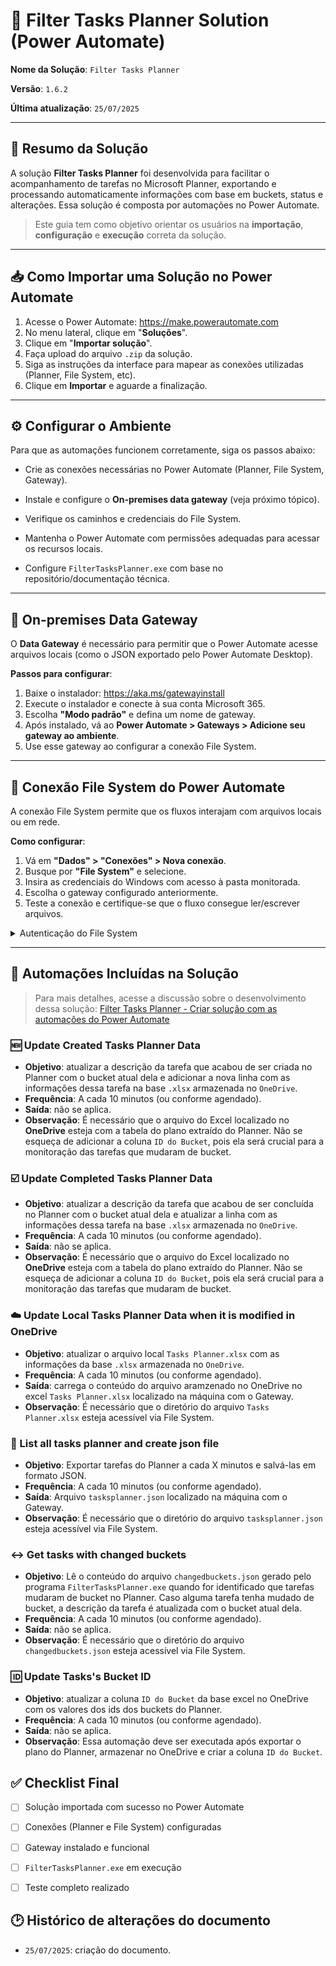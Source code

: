 # 🧾 Filter Tasks Planner Solution (Power Automate)

**Nome da Solução**: `Filter Tasks Planner` 

**Versão**: `1.6.2`  

**Última atualização**: `25/07/2025`  

---

## 📌 Resumo da Solução

A solução **Filter Tasks Planner** foi desenvolvida para facilitar o acompanhamento de tarefas no Microsoft Planner, exportando e processando automaticamente informações com base em buckets, status e alterações. Essa solução é composta por automações no Power Automate.

> Este guia tem como objetivo orientar os usuários na **importação**, **configuração** e **execução** correta da solução.

---

## 📥 Como Importar uma Solução no Power Automate

1. Acesse o Power Automate: https://make.powerautomate.com
2. No menu lateral, clique em "**Soluções**".
3. Clique em "**Importar solução**".
4. Faça upload do arquivo `.zip` da solução.
5. Siga as instruções da interface para mapear as conexões utilizadas (Planner, File System, etc).
6. Clique em **Importar** e aguarde a finalização.

---

## ⚙️ Configurar o Ambiente

Para que as automações funcionem corretamente, siga os passos abaixo:

- Crie as conexões necessárias no Power Automate (Planner, File System, Gateway).

- Instale e configure o **On-premises data gateway** (veja próximo tópico).

- Verifique os caminhos e credenciais do File System.

- Mantenha o Power Automate com permissões adequadas para acessar os recursos locais.

- Configure `FilterTasksPlanner.exe` com base no repositório/documentação técnica.

---

## 🔌 On-premises Data Gateway

O **Data Gateway** é necessário para permitir que o Power Automate acesse arquivos locais (como o JSON exportado pelo Power Automate Desktop).

**Passos para configurar**:

1. Baixe o instalador: https://aka.ms/gatewayinstall
2. Execute o instalador e conecte à sua conta Microsoft 365.
3. Escolha **"Modo padrão"** e defina um nome de gateway.
4. Após instalado, vá ao **Power Automate > Gateways > Adicione seu gateway ao ambiente**.
5. Use esse gateway ao configurar a conexão File System.

---

## 📂 Conexão File System do Power Automate
A conexão File System permite que os fluxos interajam com arquivos locais ou em rede.

**Como configurar**:

1. Vá em **"Dados" > "Conexões" > Nova conexão**.
2. Busque por **"File System"** e selecione.
3. Insira as credenciais do Windows com acesso à pasta monitorada.
4. Escolha o gateway configurado anteriormente.
5. Teste a conexão e certifique-se que o fluxo consegue ler/escrever arquivos.

<details>
<summary>Autenticação do File System</summary>

Ao configurar a conexão File System no Power Automate, é importante observar que o uso de **PIN do Windows** não é suportado durante a autenticação. A autenticação requer obrigatoriamente o uso da **senha da conta de usuário do Windows**, mesmo que você costume utilizar um PIN para fazer login na sua máquina.

➡️ Se você estiver recebendo erros ao tentar autenticar sua conta na conexão File System, verifique se está utilizando a **senha correta da conta**, e **não o PIN numérico**.

> **🔐 Como habilitar a senha tradicional do usuário no Windows**:

1. **Abrir as Configurações**:

- Pressione `Win + I` e vá para Contas > Opções de entrada.

2. **Verifique se você já tem uma senha definida**:

- Se estiver usando apenas o **PIN**, você verá a opção de adicionar uma senha.

- Clique em **"Senha" > Adicionar** (se ainda não tiver), e defina uma senha forte.

3. **Remover o PIN (opcional, mas recomendado para uso com Power Automate)**:

- Ainda em **Opções de entrada**, vá até **"PIN (Windows Hello)"**.

- Clique em **"Remover"**.

- Você precisará confirmar sua senha para concluir.

4. **Usar a senha como login padrão**:

- Reinicie o computador.

- Faça login com a senha, e não o **PIN**.

- Agora você pode usar essa senha ao configurar a conexão File System no Power Automate.

**ℹ️ Observações importantes**
- O **PIN** é vinculado a métodos de autenticação local e não é aceito para conexões remotas (como as feitas pelo Power Automate via Gateway).

- O Power Automate exige uma credencial válida de rede, e por isso é obrigatório usar **a senha da conta do Windows**.

- Se sua conta estiver vinculada à conta Microsoft, você usará a senha da conta Microsoft.

</details>

---

## 🔄 Automações Incluídas na Solução

> Para mais detalhes, acesse a discussão sobre o desenvolvimento dessa solução: [Filter Tasks Planner - Criar solução com as automações do Power Automate](https://github.com/Goestoso/learning/issues/27)

### 🆕 Update Created Tasks Planner Data

- **Objetivo**: atualizar a descrição da tarefa que acabou de ser criada no Planner com o bucket atual dela e adicionar a nova linha com as informações dessa tarefa na base `.xlsx` armazenada no `OneDrive`.
- **Frequência**: A cada 10 minutos (ou conforme agendado).
- **Saída**: não se aplica.
- **Observação**: É necessário que o arquivo do Excel localizado no **OneDrive** esteja com a tabela do plano extraído do Planner. Não se esqueça de adicionar a coluna `ID do Bucket`, pois ela será crucial para a monitoração das tarefas que mudaram de bucket.

### ☑️ Update Completed Tasks Planner Data

- **Objetivo**: atualizar a descrição da tarefa que acabou de ser concluída no Planner com o bucket atual dela e atualizar a linha com as informações dessa tarefa na base `.xlsx` armazenada no `OneDrive`.
- **Frequência**: A cada 10 minutos (ou conforme agendado).
- **Saída**: não se aplica.
- **Observação**: É necessário que o arquivo do Excel localizado no **OneDrive** esteja com a tabela do plano extraído do Planner. Não se esqueça de adicionar a coluna `ID do Bucket`, pois ela será crucial para a monitoração das tarefas que mudaram de bucket.

### ☁️ Update Local Tasks Planner Data when it is modified in OneDrive

- **Objetivo**: atualizar o arquivo local `Tasks Planner.xlsx` com as informações da base `.xlsx` armazenada no `OneDrive`.
- **Frequência**: A cada 10 minutos (ou conforme agendado).
- **Saída**: carrega o conteúdo do arquivo aramzenado no OneDrive no excel `Tasks Planner.xlsx` localizado na máquina com o Gateway.
- **Observação**: É necessário que o diretório do arquivo `Tasks Planner.xlsx` esteja acessível via File System.

### 📝 List all tasks planner and create json file

- **Objetivo**: Exportar tarefas do Planner a cada X minutos e salvá-las em formato JSON.
- **Frequência**: A cada 10 minutos (ou conforme agendado).
- **Saída**: Arquivo `tasksplanner.json` localizado na máquina com o Gateway.
- **Observação**: É necessário que o diretório do arquivo `tasksplanner.json` esteja acessível via File System.

### ↔️ Get tasks with changed buckets

- **Objetivo**: Lê o conteúdo do arquivo `changedbuckets.json` gerado pelo programa `FilterTasksPlanner.exe` quando for identificado que tarefas mudaram de bucket no Planner. Caso alguma tarefa tenha mudado de bucket, a descrição da tarefa é atualizada com o bucket atual dela.
- **Frequência**: A cada 10 minutos (ou conforme agendado).
- **Saída**: não se aplica.
- **Observação**: É necessário que o diretório do arquivo `changedbuckets.json` esteja acessível via File System.

### 🆔 Update Tasks's Bucket ID

- **Objetivo**: atualizar a coluna `ID do Bucket` da base excel no OneDrive com os valores dos ids dos buckets do Planner. 
- **Frequência**: A cada 10 minutos (ou conforme agendado).
- **Saída**: não se aplica.
- **Observação**: Essa automação deve ser executada após exportar o plano do Planner, armazenar no OneDrive e criar a coluna `ID do Bucket`.

## ✅ Checklist Final

- ☐ Solução importada com sucesso no Power Automate

- ☐ Conexões (Planner e File System) configuradas

- ☐ Gateway instalado e funcional

- ☐ `FilterTasksPlanner.exe` em execução

- ☐ Teste completo realizado

## 🕑 Histórico de alterações do documento

- `25/07/2025`: criação do documento.
